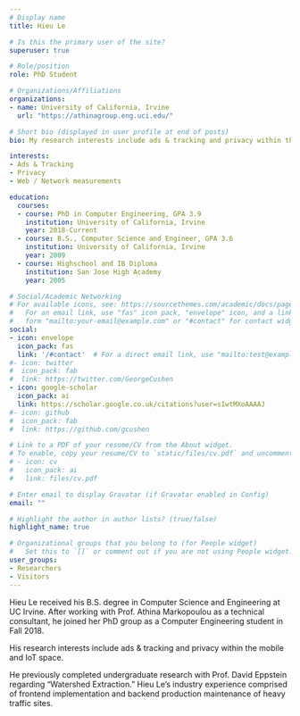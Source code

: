 ```yaml
---
# Display name
title: Hieu Le

# Is this the primary user of the site?
superuser: true

# Role/position
role: PhD Student

# Organizations/Affiliations
organizations:
- name: University of California, Irvine
  url: "https://athinagroup.eng.uci.edu/"

# Short bio (displayed in user profile at end of posts)
bio: My research interests include ads & tracking and privacy within the mobile and IoT space.

interests:
- Ads & Tracking
- Privacy
- Web / Network measurements

education:
  courses:
  - course: PhD in Computer Engineering, GPA 3.9
    institution: University of California, Irvine
    year: 2018-Current
  - course: B.S., Computer Science and Engineer, GPA 3.6
    institution: University of California, Irvine
    year: 2009
  - course: Highschool and IB Diploma
    institution: San Jose High Academy
    year: 2005

# Social/Academic Networking
# For available icons, see: https://sourcethemes.com/academic/docs/page-builder/#icons
#   For an email link, use "fas" icon pack, "envelope" icon, and a link in the
#   form "mailto:your-email@example.com" or "#contact" for contact widget.
social:
- icon: envelope
  icon_pack: fas
  link: '/#contact'  # For a direct email link, use "mailto:test@example.org".
#- icon: twitter
#  icon_pack: fab
#  link: https://twitter.com/GeorgeCushen
- icon: google-scholar
  icon_pack: ai
  link: https://scholar.google.co.uk/citations?user=sIwtMXoAAAAJ
#- icon: github
#  icon_pack: fab
#  link: https://github.com/gcushen

# Link to a PDF of your resume/CV from the About widget.
# To enable, copy your resume/CV to `static/files/cv.pdf` and uncomment the lines below.
# - icon: cv
#   icon_pack: ai
#   link: files/cv.pdf

# Enter email to display Gravatar (if Gravatar enabled in Config)
email: ""

# Highlight the author in author lists? (true/false)
highlight_name: true

# Organizational groups that you belong to (for People widget)
#   Set this to `[]` or comment out if you are not using People widget.
user_groups:
- Researchers
- Visitors
---
```


Hieu Le received his B.S. degree in Computer Science and Engineering at UC Irvine. After working with Prof. Athina Markopoulou as a technical consultant, he joined her PhD group as a Computer Engineering student in Fall 2018. 

His research interests include ads & tracking and privacy within the mobile and IoT space.

He previously completed undergraduate research with Prof. David Eppstein regarding “Watershed Extraction.” Hieu Le’s industry experience comprised of frontend implementation and backend production maintenance of heavy traffic sites.